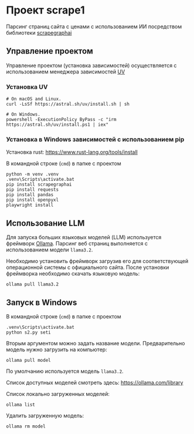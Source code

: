 # Проект scrape1
Парсинг страниц сайта с ценами с использованием ИИ посредством библиотеки [scrapegraphai](https://github.com/ScrapeGraphAI/Scrapegraph-ai)

## Управление проектом
Управление проектом (установка зависимостей) осуществляется с использованием менеджера зависимостей [UV](https://github.com/astral-sh/uv)

### Установка UV

```shell
# On macOS and Linux.
curl -LsSf https://astral.sh/uv/install.sh | sh
```

```shell
# On Windows.
powershell -ExecutionPolicy ByPass -c "irm https://astral.sh/uv/install.ps1 | iex"
```

### Установка в Windows зависимостей с использованием pip

Установка rust: https://www.rust-lang.org/tools/install

В командной строке (`cmd`) в папке с проектом

```shell
python -m venv .venv
.venv\Scripts\activate.bat
pip install scrapegraphai
pip install requests
pip install pandas
pip install openpyxl
playwright install
```

## Использование LLM 
Для запуска больших языковых моделей (LLM) используется фреймворк [Ollama](https://ollama.ai/).
Парсинг веб страниц выполняется с использованием модели `llama3.2`.

Необходимо установить фреймворк загрузив его для соответствующей операционной системы с официального сайта.
После установки фреймворка необходимо скачать языковую модель:
```shell
ollama pull llama3.2
```

## Запуск в Windows
В командной строке (`cmd`) в папке с проектом

```shell
.venv\Scripts\activate.bat
python s2.py seti
```

Вторым аргументом можно задать название модели.
Предварительно модель нужно загрузить на компьютер:
```shell
ollama pull model
```
По умолчанию используется модель `llama3.2`.

Список доступных моделей смотреть здесь: https://ollama.com/library

Список локально загруженных моделей:
```shell
ollama list
```
Удалить загруженную модель:
```shell
ollama rm model
```
